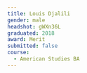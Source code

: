 ```yaml
---
title: Louis Djalili
gender: male
headshot: gWXn36L
graduated: 2018
award: Merit
submitted: false
course: 
  - American Studies BA
---
```

